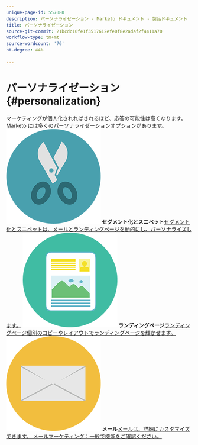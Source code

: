 ```yaml
---
unique-page-id: 557080
description: パーソナライゼーション - Marketo ドキュメント - 製品ドキュメント
title: パーソナライゼーション
source-git-commit: 21bcdc10fe1f3517612efe0f8e2adaf2f4411a70
workflow-type: tm+mt
source-wordcount: '76'
ht-degree: 44%

---
```



# パーソナライゼーション {#personalization}

マーケティングが個人化されればされるほど、応答の可能性は高くなります。Marketo には多くのパーソナライゼーションオプションがあります。
**![セグメント化とスニペット ](assets/graphic-design-tools-18.png) セグメント化とスニペット**&#x200B;[ セグメント化とスニペットは、メールとランディングページを動的にし、パーソナライズします。](https://docs.marketo.com/display/DOCS/Segmentation+and+Snippets)     **![ランディングページ ](assets/office-artboard-80.png) ランディングページ**&#x200B;[ ランディングページ個別のコピーやレイアウトでランディングページを輝かせます。](https://docs.marketo.com/display/DOCS/Personalizing+Landing+Pages)     **![メール ](assets/office-27-1.png) メール**&#x200B;[ メールは、詳細にカスタマイズできます。 メールマーケティング：一般で機能をご確認ください。](https://docs.marketo.com/display/DOCS/General)
